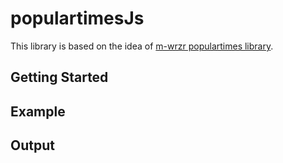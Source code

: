 # populartimesJs

This library is based on the idea of [m-wrzr populartimes library](https://github.com/m-wrzr/populartimes).

## Getting Started

## Example

## Output
